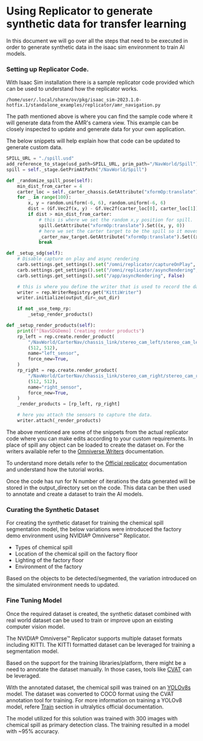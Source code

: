 # Using Replicator to generate synthetic data for transfer learning

In this document we will go over all the steps that need to be executed in order to generate synthetic data in the isaac sim environment to train AI models.

### Setting up Replicator Code.

With Isaac Sim installation there is a sample replicator code provided which can be used to understand how the replicator works.
```
/home/user/.local/share/ov/pkg/isaac_sim-2023.1.0-hotfix.1/standalone_examples/replicator/amr_navigation.py
```

The path mentioned above is where you can find the sample code where it will generate data from the AMR's camera view. This example can be closely inspected to update and generate data for your own application.

The below snippets will help explain how that code can be updated to generate custom data.

```py
SPILL_URL = "./spill.usd"
add_reference_to_stage(usd_path=SPILL_URL, prim_path="/NavWorld/Spill")
spill = self._stage.GetPrimAtPath("/NavWorld/Spill")

def _randomize_spill_pose(self):
    min_dist_from_carter = 4
    carter_loc = self._carter_chassis.GetAttribute("xformOp:translate").Get()
    for _ in range(100):
        x, y = random.uniform(-6, 6), random.uniform(-6, 6)
        dist = (Gf.Vec2f(x, y) - Gf.Vec2f(carter_loc[0], carter_loc[1])).GetLength()
        if dist > min_dist_from_carter:
            # this is where we set the random x,y position for spill.
            spill.GetAttribute("xformOp:translate").Set((x, y, 0))
            # here we set the carter target to be the spill so it moves towards it.
            _carter_nav_target.GetAttribute("xformOp:translate").Set((x, y, 0))
            break

def _setup_sdg(self):
    # Disable capture on play and async rendering
    carb.settings.get_settings().set("/omni/replicator/captureOnPlay", False)
    carb.settings.get_settings().set("/omni/replicator/asyncRendering", False)
    carb.settings.get_settings().set("/app/asyncRendering", False)

    # this is where you define the writer that is used to record the data.
    writer = rep.WriterRegistry.get("KittiWriter")
    writer.initialize(output_dir=_out_dir)

    if not _use_temp_rp:
        _setup_render_products()

def _setup_render_products(self):
    print(f"[NavSDGDemo] Creating render products")
    rp_left = rep.create.render_product(
        "/NavWorld/CarterNav/chassis_link/stereo_cam_left/stereo_cam_left_sensor_frame/camera_sensor_left",
        (512, 512),
        name="left_sensor",
        force_new=True,
    )
    rp_right = rep.create.render_product(
        "/NavWorld/CarterNav/chassis_link/stereo_cam_right/stereo_cam_right_sensor_frame/camera_sensor_right",
        (512, 512),
        name="right_sensor",
        force_new=True,
    )
    _render_products = [rp_left, rp_right]

    # here you attach the sensors to capture the data.
    writer.attach(_render_products)
```

The above mentioned are some of the snippets from the actual replicator code where you can make edits according to your custom requirements. In place of spill any object can be loaded to create the dataset on. For the writers available refer to the [Omniverse Writers](https://docs.omniverse.nvidia.com/py/replicator/1.10.10/source/extensions/omni.replicator.core/docs/API.html#writers) documentation.

To understand more details refer to the [Official replicator](https://docs.omniverse.nvidia.com/isaacsim/latest/replicator_tutorials/tutorial_replicator_amr_navigation.html) documentation and understand how the tutorial works.

Once the code has run for N number of iterations the data generated will be stored in the output_directory set on the code.
This data can be then used to annotate and create a dataset to train the AI models.

### Curating the Synthetic Dataset

For creating the synthetic dataset for training the chemical spill segmentation model, the below variations were introduced the factory demo environment using NVIDIA® Omniverse™ Replicator.

* Types of chemical spill
* Location of the chemical spill on the factory floor
* Lighting of the factory floor
* Environment of the factory

Based on the objects to be detected/segmented, the variation introduced on the simulated environment needs to updated.

### Fine Tuning Model

Once the required dataset is created, the synthetic dataset combined with real world dataset can be used to train or improve upon an existing computer vision model.

The NVIDIA® Omniverse™ Replicator supports multiple dataset formats including KITTI. The KITTI formatted dataset can be leveraged for training a segmentation model.

Based on the support for the training libraries/platform, there might be a need to annotate the dataset manually. In those cases, tools like [CVAT](https://github.com/opencv/cvat) can be leveraged.

With the annotated dataset, the chemical spill was trained on an [YOLOv8s](https://github.com/ultralytics/ultralytics) model. The dataset was converted to COCO format using the CVAT annotation tool for training. For more information on training a YOLOv8 model, refere [Train](https://docs.ultralytics.com/modes/train/) section in ultralytics official documentation.

The model utilized for this solution was trained with 300 images with chemical spill as primary detection class. The training resulted in a model with ~95% accuracy.
